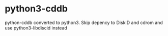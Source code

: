 # python3-cddb
python-cddb converted to python3. Skip depency to DiskID and cdrom and use python3-libdiscid instead
